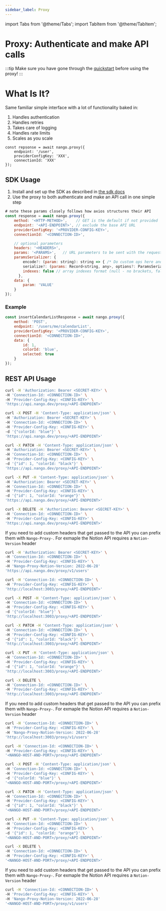 ```yaml
---
sidebar_label: Proxy
---
```


import Tabs from '@theme/Tabs';
import TabItem from '@theme/TabItem';

# Proxy: Authenticate and make API calls

:::tip
Make sure you have gone through the [quickstart](/quickstart) before using the proxy!
:::

# What Is It?
Same familiar simple interface with a lot of functionality baked in:
1. Handles authentication
2. Handles retries
3. Takes care of logging
4. Handles rate limits
5. Scales as you scale

```
const repsonse = await nango.proxy({
    endpoint: '/user',
    providerConfigKey: 'XXX',
    connectionId: 'XXX'
});
```

## SDK Usage

1. Install and set up the SDK as described in [the sdk docs](/reference/node-sdk)
2. Use the proxy to both authenticate and make an API call in one simple step
```js
# note these params closely follows how axios structures their API
const response = await nango.proxy({
    method: '<HTTP-METHOD>',    // GET is the default if not provided
    endpoint: '<API-ENDPOINT>', // exclude the base API URL
    providerConfigKey: '<PROVIDER-CONFIG-KEY>',
    connectionId: '<CONNECTION-ID>',

    // optional parameters
    headers: '<HEADERS>',
    params: '<PARAMS>',   // URL parameters to be sent with the request. Must be a plain object or a URLSearchParams object
    paramsSerializer: {
        encode?: (param: string): string => { /* Do custom ops here and return transformed string */ }, // custom encoder function; sends Key/Values in an iterative fashion
        serialize?: (params: Record<string, any>, options?: ParamsSerializerOptions ), // mimic pre 1.x behavior and send entire params object to a custom serializer func. Allows consumer to control how params are serialized.
        indexes: false // array indexes format (null - no brackets, false (default) - empty brackets, true - brackets with indexes)
      },
    data: {
        param: 'VALUE'
    }
});
```

### Example
```js
const insertCalendarListResponse = await nango.proxy({
    method: 'POST',
    endpoint: '/users/me/calendarList',
    providerConfigKey: '<PROVIDER-CONFIG-KEY>',
    connectionId: '<CONNECTION-ID>',
    data: {
        id: 1,
        colorId: 'blue',
        selected: true
    }
});
```

## REST API Usage

<Tabs groupId="deployment" queryString>
  <TabItem value="cloud" label="Nango Cloud">

```bash
curl -H 'Authorization: Bearer <SECRET-KEY>' \
-H 'Connection-Id: <CONNECTION-ID>' \
-H 'Provider-Config-Key: <CONFIG-KEY>' \
'https://api.nango.dev/proxy/<API-ENDPOINT>'

curl -X POST -H 'Content-Type: application/json' \
-H 'Authorization: Bearer <SECRET-KEY>' \
-H 'Connection-Id: <CONNECTION-ID>' \
-H 'Provider-Config-Key: <CONFIG-KEY>' \
-d '{"colorId: "blue"}' \
'https://api.nango.dev/proxy/<API-ENDPOINT>'

curl -X PATCH -H 'Content-Type: application/json' \
-H 'Authorization: Bearer <SECRET-KEY>' \
-H 'Connection-Id: <CONNECTION-ID>' \
-H 'Provider-Config-Key: <CONFIG-KEY>' \
-d '{"id": 1, "colorId: "black"}' \
'https://api.nango.dev/proxy/<API-ENDPOINT>'

curl -X PUT -H 'Content-Type: application/json' \
-H 'Authorization: Bearer <SECRET-KEY>' \
-H 'Connection-Id: <CONNECTION-ID>' \
-H 'Provider-Config-Key: <CONFIG-KEY>' \
-d '{"id": 1, "colorId: "orange"}' \
'https://api.nango.dev/proxy/<API-ENDPOINT>'

curl -X DELETE -H 'Authorization: Bearer <SECRET-KEY>' \
-H 'Connection-Id: <CONNECTION-ID>' \
-H 'Provider-Config-Key: <CONFIG-KEY>' \
'https://api.nango.dev/proxy/<API-ENDPOINT>'
```

If you need to add custom headers that get passed to the API you can prefix
them with `Nango-Proxy-`. For exmaple the Notion API requires a `Notion-Version` header

```bash
curl -H 'Authorization: Bearer <SECRET-KEY>' \
-H 'Connection-Id: <CONNECTION-ID>' \
-H 'Provider-Config-Key: <CONFIG-KEY>' \
-H 'Nango-Proxy-Notion-Version: 2022-06-28'
'https://api.nango.dev/proxy/v1/users'
```

  </TabItem>
  <TabItem value="localhost" label="Localhost">

```bash
curl -H 'Connection-Id: <CONNECTION-ID>' \
-H 'Provider-Config-Key: <CONFIG-KEY>' \
'http://localhost:3003/proxy/<API-ENDPOINT>'

curl -X POST -H 'Content-Type: application/json' \
-H 'Connection-Id: <CONNECTION-ID>' \
-H 'Provider-Config-Key: <CONFIG-KEY>' \
-d '{"colorId: "blue"}' \
'http://localhost:3003/proxy/<API-ENDPOINT>'

curl -X PATCH -H 'Content-Type: application/json' \
-H 'Connection-Id: <CONNECTION-ID>' \
-H 'Provider-Config-Key: <CONFIG-KEY>' \
-d '{"id": 1, "colorId: "black"}' \
'http://localhost:3003/proxy/<API-ENDPOINT>'

curl -X PUT -H 'Content-Type: application/json' \
-H 'Connection-Id: <CONNECTION-ID>' \
-H 'Provider-Config-Key: <CONFIG-KEY>' \
-d '{"id": 1, "colorId: "orange"}' \
'http://localhost:3003/proxy/<API-ENDPOINT>'

curl -X DELETE \
-H 'Connection-Id: <CONNECTION-ID>' \
-H 'Provider-Config-Key: <CONFIG-KEY>' \
'http://localhost:3003/proxy/<API-ENDPOINT>'
```

If you need to add custom headers that get passed to the API you can prefix
them with `Nango-Proxy-`. For exmaple the Notion API requires a `Notion-Version` header

```bash
curl -H 'Connection-Id: <CONNECTION-ID>' \
-H 'Provider-Config-Key: <CONFIG-KEY>' \
-H 'Nango-Proxy-Notion-Version: 2022-06-28'
'http://localhost:3003/proxy/v1/users'
```

  </TabItem>
  <TabItem value="self-hosted" label="Self-hosted">

```bash
curl -H 'Connection-Id: <CONNECTION-ID>' \
-H 'Provider-Config-Key: <CONFIG-KEY>' \
'<NANGO-HOST-AND-PORT>/proxy/<API-ENDPOINT>'

curl -X POST -H 'Content-Type: application/json' \
-H 'Connection-Id: <CONNECTION-ID>' \
-H 'Provider-Config-Key: <CONFIG-KEY>' \
-d '{"colorId: "blue"}' \
'<NANGO-HOST-AND-PORT>/proxy/<API-ENDPOINT>'

curl -X PATCH -H 'Content-Type: application/json' \
-H 'Connection-Id: <CONNECTION-ID>' \
-H 'Provider-Config-Key: <CONFIG-KEY>' \
-d '{"id": 1, "colorId: "black"}' \
'<NANGO-HOST-AND-PORT>/proxy/<API-ENDPOINT>'

curl -X PUT -H 'Content-Type: application/json' \
-H 'Connection-Id: <CONNECTION-ID>' \
-H 'Provider-Config-Key: <CONFIG-KEY>' \
-d '{"id": 1, "colorId: "orange"}' \
'<NANGO-HOST-AND-PORT>/proxy/<API-ENDPOINT>'

curl -X DELETE \
-H 'Connection-Id: <CONNECTION-ID>' \
-H 'Provider-Config-Key: <CONFIG-KEY>' \
'<NANGO-HOST-AND-PORT>/proxy/<API-ENDPOINT>'
```

If you need to add custom headers that get passed to the API you can prefix
them with `Nango-Proxy-`. For exmaple the Notion API requires a `Notion-Version` header

```bash
curl -H 'Connection-Id: <CONNECTION-ID>' \
-H 'Provider-Config-Key: <CONFIG-KEY>' \
-H 'Nango-Proxy-Notion-Version: 2022-06-28'
'<NANGO-HOST-AND-PORT>/proxy/v1/users'
```

  </TabItem>
</Tabs>
